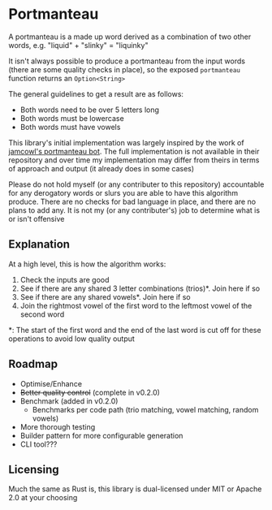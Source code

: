 # Portmanteau

A portmanteau is a made up word derived as a combination of two other words, e.g. "liquid" + "slinky" = "liquinky"

It isn't always possible to produce a portmanteau from the input words (there are some quality checks in place), so the exposed `portmanteau` function returns an `Option<String>`

The general guidelines to get a result are as follows:
* Both words need to be over 5 letters long
* Both words must be lowercase
* Both words must have vowels

This library's initial implementation was largely inspired by the work of [jamcowl's portmanteau bot](https://github.com/jamcowl/PORTMANTEAU-BOT).
The full implementation is not available in their repository and over time my implementation may differ from theirs in terms of approach and output (it already does in some cases)

Please do not hold myself (or any contributer to this repository) accountable for any derogatory words or slurs you are able to have this algorithm produce.
There are no checks for bad language in place, and there are no plans to add any.
It is not my (or any contributer's) job to determine what is or isn't offensive

## Explanation

At a high level, this is how the algorithm works:

1. Check the inputs are good
2. See if there are any shared 3 letter combinations (trios)*. Join here if so
3. See if there are any shared vowels*. Join here if so
4. Join the rightmost vowel of the first word to the leftmost vowel of the second word

*: The start of the first word and the end of the last word is cut off for these operations to avoid low quality output

## Roadmap

* Optimise/Enhance
* ~~Better quality control~~ (complete in v0.2.0)
* Benchmark (added in v0.2.0)
  * Benchmarks per code path (trio matching, vowel matching, random vowels)
* More thorough testing
* Builder pattern for more configurable generation
* CLI tool???

## Licensing

Much the same as Rust is, this library is dual-licensed under MIT or Apache 2.0 at your choosing
